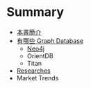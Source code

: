 # Summary

* [本書簡介](README.md)
* [有哪些 Graph Database](graph-database.md)
  * [Neo4j](neo4j.md)
  * OrientDB
  * Titan
* [Researches](researches.md)
* Market Trends



